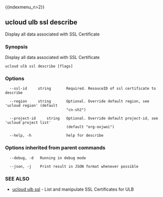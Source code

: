 {{indexmenu_n>2}}

## ucloud ulb ssl describe

Display all data associated with SSL Certificate

### Synopsis

Display all data associated with SSL Certificate

```
ucloud ulb ssl describe [flags]
```

### Options

```
  --ssl-id     string       Required. ResouceID of ssl certificate to describe 

  --region     string       Optional. Override default region, see 'ucloud region' (default
                            "cn-sh2") 

  --project-id     string   Optional. Override default project-id, see 'ucloud project list'
                            (default "org-oxjwoi") 

  --help, -h                help for describe 

```

### Options inherited from parent commands

```
  --debug, -d   Running in debug mode 

  --json, -j    Print result in JSON format whenever possible 

```

### SEE ALSO

* [ucloud ulb ssl](software/cli/cmd/ucloud/ulb/ssl)	 - List and manipulate SSL Certificates for ULB

